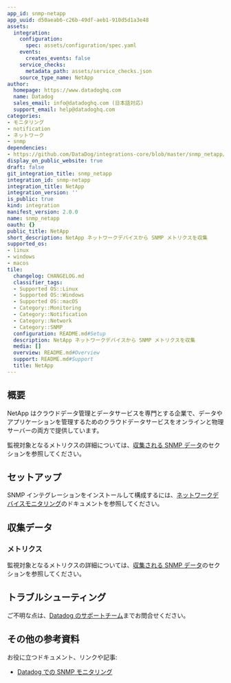 ```yaml
---
app_id: snmp-netapp
app_uuid: d50aeab6-c26b-49df-aeb1-910d5d1a3e48
assets:
  integration:
    configuration:
      spec: assets/configuration/spec.yaml
    events:
      creates_events: false
    service_checks:
      metadata_path: assets/service_checks.json
    source_type_name: NetApp
author:
  homepage: https://www.datadoghq.com
  name: Datadog
  sales_email: info@datadoghq.com (日本語対応)
  support_email: help@datadoghq.com
categories:
- モニタリング
- notification
- ネットワーク
- snmp
dependencies:
- https://github.com/DataDog/integrations-core/blob/master/snmp_netapp/README.md
display_on_public_website: true
draft: false
git_integration_title: snmp_netapp
integration_id: snmp-netapp
integration_title: NetApp
integration_version: ''
is_public: true
kind: integration
manifest_version: 2.0.0
name: snmp_netapp
oauth: {}
public_title: NetApp
short_description: NetApp ネットワークデバイスから SNMP メトリクスを収集
supported_os:
- linux
- windows
- macos
tile:
  changelog: CHANGELOG.md
  classifier_tags:
  - Supported OS::Linux
  - Supported OS::Windows
  - Supported OS::macOS
  - Category::Monitoring
  - Category::Notification
  - Category::Network
  - Category::SNMP
  configuration: README.md#Setup
  description: NetApp ネットワークデバイスから SNMP メトリクスを収集
  media: []
  overview: README.md#Overview
  support: README.md#Support
  title: NetApp
---
```




## 概要

NetApp はクラウドデータ管理とデータサービスを専門とする企業で、データやアプリケーションを管理するためのクラウドデータサービスをオンラインと物理サーバーの両方で提供しています。

監視対象となるメトリクスの詳細については、[収集される SNMP データ][1]のセクションを参照してください。

## セットアップ

SNMP インテグレーションをインストールして構成するには、[ネットワークデバイスモニタリング][2]のドキュメントを参照してください。

## 収集データ

### メトリクス

監視対象となるメトリクスの詳細については、[収集される SNMP データ][1]のセクションを参照してください。


## トラブルシューティング

ご不明な点は、[Datadog のサポートチーム][3]までお問合せください。

## その他の参考資料

お役に立つドキュメント、リンクや記事:

* [Datadog での SNMP モニタリング][4]



[1]: https://docs.datadoghq.com/ja/network_device_monitoring/devices/data
[2]: https://docs.datadoghq.com/ja/network_device_monitoring/devices/setup
[3]: https://docs.datadoghq.com/ja/help/
[4]: https://www.datadoghq.com/blog/monitor-snmp-with-datadog/
